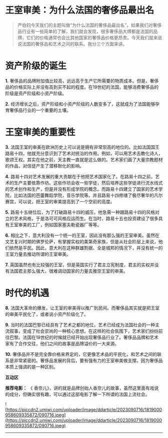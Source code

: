 # 王室审美：为什么法国的奢侈品最出名

> 严伯钧今天我们的主题叫做“为什么法国的奢侈品最出名”。如果我们对奢侈品行业有一些简单的了解，我们就会发现，很多奢侈品大牌都是法国的品牌，它们的价格通常也会比其他国家的奢侈品价格更昂贵。今天我们就来说说法国的奢侈品和艺术之间的联系。我分三个方面来讲。

# 资产阶级的诞生

 **1.** 奢侈品的品牌附加值比较高，远远高于生产它所需要的物质成本。但是，奢侈品的价格实际上并没有高到买不起的程度。在19世纪的法国，能够消费奢侈品的阶级是资产阶级和小资产阶级。

 **2.** 经济增长之后，资产阶级和小资产阶级的人数变多了，这就成为了法国能够孕育奢侈品行业的一个重要的土壤。

# 王室审美的重要性

 **3.** 法国王室的审美在欧洲历史上可以说是拥有非常崇高的地位的。比如法国国王路易十四，他就充分意识到了艺术对统治的作用。例如，可以用艺术去教化诗人，歌颂王权。其实在他之前，天主教一直就是这么做的。艺术家们画了大量宗教题材的作品，对信徒产生了潜移默化的影响。

 **4.** 路易十四对艺术发展的重大贡献在于他把艺术国家化了。在路易十四之前，艺术的生产主要依靠作坊。这些作坊会收一些学徒，然后培养这些学徒进行流水线式的艺术创作和生产，但是并没有形成学院的概念。而路易十四建立了国家的艺术学院，比如法国的芭蕾舞蹈学院，音乐学院等。并且路易十四修缮了极尽奢华的凡尔赛宫，可以说，把王室的审美提高到了一个空前的高度。

 **5.** 路易十五继位后，为了打破路易十四的威压，他急需一种跟路易十四的风格对立的艺术风格，于是洛可可风格应运而生。在当时，路易十五也投资建设了很多具有王室审美的工厂，例如国家塞夫勒瓷器厂等等。

 **6.** 相比之下，意大利没有一个统一的王室，因此没有那么强的王室审美。虽然在文艺复兴时期的佛罗伦萨，有掌握实权的美第奇家族，但是从社会阶层上来说，他们依然是平民。因此，意大利在这种群雄割据、全是城邦的情况下，并没有统一的王室力量去推动所谓的王室审美。

 **7.** 英国虽然也有比较强的王室，但是英国实行了君主立宪制度，君主的实权并没有法国君主那么强大，很难调动国家的力量去推崇王室的审美。

# 时代的机遇

 **8.** 法国大革命的爆发，让王室的审美得以推广到民间。而奢侈品其实就是把王室的审美平民化了，或者说小资产阶级化了。

 **9.** 当时的法国巴黎已经具有了艺术之都的地位，艺术已经成为法国社会的一种主流叙事，变成了社会崇尚的一种核心思想。在这样的社会氛围下，艺术家们纷纷前往巴黎。法国在19世纪的时候就已经开始出现奢侈品行业了。奢侈品品牌和艺术家有了合作交往，他们之间的故事是品牌溢价的一大来源。

 **10.** 奢侈品并不是完全靠价格来界定的，它更像艺术品的平民化，和艺术之间的联系是非常紧密的。奢侈品发展的背后，要有强有力的王室审美做支撑。因为奢侈品本质上强调的是一种区别。

 **互动区**

 **推荐电影：** 《 香奈儿》，讲的就是品牌创始人香奈儿的故事，虽然这里面有戏说的成分，但确实很有趣，可以通过这部电影了解一下所谓的法国上流社会。

![https://piccdn2.umiwi.com/uploader/image/ddarticle/2023090716/1819000958609335872/090716.jpeg](https://piccdn2.umiwi.com/uploader/image/ddarticle/2023090716/1819000958609335872/090716.jpeg)

---
